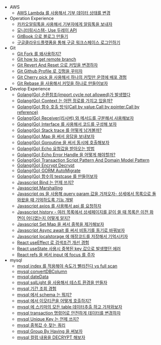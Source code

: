 

* AWS
    * [AWS Lambda 를 사용해서 기부 데이터 상태를 변경](../posts/etc/aws/2021-12-28-develop-awsLambda.md)
* Operation Experience
    * [카카오알림톡을 사용해서 기부자에게 알림톡을 보내자](../posts/etc/2021-08-12-etc-Kakao-NotificationTalk.md)
    * [모니터링시스템- Use 두레이 API](../posts/etc/2022-01-04-etc-doorayAPI.md)
    * [GitBook 으로 블로그 만들기](../posts/etc/2021-12-31-etc-createGitBook.md)
    * [구글클라우드플랫폼을 통해 구글 워크스페이스 로그인하기](../posts/etc/2022-01-07-etc-gooleCloudPlatformMakeProject.md.md)
* Git
    * [Git Fork 를 왜사용하지?](../posts/git/2021-06-20-git-fork.md)
    * [Git how to get remote branch ](../posts/git/2022-03-03-git-howtogetremotebranch.md)
    * [Git Revert And Reset 으로 커밋을 변경하자](../posts/git/2022-03-09-git-RevertAndReset.md)
    * [Git Github Profile 로 깃험을 꾸미자](../posts/git/2022-03-21-githubProfile.md)
    * [Git Cherry pick 을 사용해서 하나의 커밋만 운영에 배포 경험](../posts/git/2022-04-11-git-cherry-pick.md)
    * [Git Rebase 을 사용해서 커밋을 하나로 만들어보자](../posts/git/2022-04-13-git-rebase.md)
* Develop Experience
    * [Golang(Go) 순환참조(import cycle not allowed)가 발생했다](../posts/go/2021-08-12-go-importCycleNotAllowed.md)
    * [Golang(Go) Context 는 어떤 정로를 가지고 있을까?](../posts/go/2021-08-19-Context.md)
    * [Golang(Go) 함수 호출 방식(Call by value,Call by pointer,Call by reference)](../posts/go/2021-08-22-go-functionCall.md)
    * [Golang(Go) Receiver(리시버) 와 메서드를 구분해서 사용해보자](../posts/go/2021-08-22-go-Receiver.md)
    * [Golang(Go) Interface 를 사용해서 코드를 구성해 보자](../posts/go/2022-02-08-go-interface.md)
    * [Golang(Go) Stack trace 를 어떻게 남겨볼까?](../posts/go/2022-02-09-go-stacktrace.md)
    * [Golang(Go) Map 을 써서 응답을 보내보자](../posts/go/2022-03-09-go-map.md)
    * [Golang(Go) Goroutine 을 써서 동시에 호출해보자](../posts/go/2022-03-09-goroutine.md)
    * [Golang(Go) Echo  요청값을 받아오는 방법](../posts/go/2022-03-23-jsonDataBind-use-echo.md)
    * [Golang(Go) Echo Error Handle 을 어떻게 해야할까?](../posts/go/2022-03-24-go-errorHandle.md)
    * [Golang(Go) Transaction Script Pattern And Domain Model Pattern](../posts/go/2022-04-03-transactionScriptPattern.md)
    * [Golang(Go) Encrypt Decrypt](../posts/go/2022-04-05-go-Encrypt-Decrypt.md)
    * [Golang(Go) GORM AutoMigrate](../posts/go/2022-04-25-go-gorm-AutoMigrate.md)
    * [Golang(Go) 함수의 testcase 를 만들어보자](../posts/go/2022-05-23-go-testcase.md)
    * [Javascript Bind 는 언제 쓰지?](../posts/javascript/2021-06-06-javascript-bind.md)
    * [Javascript Marshalling](../posts/javascript/2021-08-05-javascript-Marshalling.md)
    * [Javascript qs 을 사용해 query param 값을 가져오자- 상세에서 목록으로 돌와왔을 때 기억하도록 기능 개발](../posts/javascript/2021-08-05-javascript-qs.md)
    * [Javascript axios 를 사용해서 api 를 요청하자](../posts/javascript/2021-10-14-javascript-axios.md)
    * [Javascript history - 여러 목록에서 상세페이지를 같이 쓸 때 목록은 이전 화면이 어디였는지 어떻게 알지?](../posts/javascript/2021-12-24-javascript-history.md)
    * [Javascript Set Map 을 써서 중복을 제거해보자](../posts/javascript/2022-04-04-javascript-function-Set-Map.md)
    * [Javascript Async await 를 써서 비동기를 동기로 바꿔보자](../posts/javascript/2022-04-11-javascript-asnyc-await.md)
    * [Javascript localstorage 에 매장코드를 저장해서 기억시키자](../posts/javascript/2022-06-09-javascript-localstorage.md)
    * [React useEffect 로 검색조건 개선 경험](../posts/javascript/react/2021-07-30-react-howToGetSearchParams.md)
    * [React useState 사용시 중복된 key 값으로 발생했던 에러](../posts/javascript/react/2022-03-31-react-api-responseData-processing.md)
    * [React refs 을 써서 input 에 focus 를 주자](../posts/javascript/react/2022-04-06-react-refs.md)
* mysql
    * [mysql index 를 적용해야 속도가 빨라진다 vs full scan](../posts/mysql/2021-04-22-sql-dbIndex.md)
    * [mysql convertDBColumn](../posts/mysql/2021-04-28-sql-convertDBcolumn.md)
    * [mysql dateData](../posts/mysql/2021-06-19-sql-dateData.md)
    * [mysql sqlLight 을 사용해서 테스트 환경을 만들자](../posts/mysql/2021-06-19-sql-gotestcaseEnvironment.md)
    * [mysql 기간 조회 경험](../posts/mysql/2021-06-21-sql-searchDataInPeriod.md)
    * [mysql 에서 schema 는 뭐지?](../posts/mysql/2021-07-29-sql-schema.md)
    * [mysql 에서 이모티콘을 어떻게 호출하지?](../posts/mysql/2021-08-05-sql-SaveEmojis.md)
    * [mysql 에 스키마의 모든 table 데이터추출 하고 가져와보자](../posts/mysql/2021-11-25-sql-extract-data.md)
    * [mysql transaction 명령어로 안전하게 데이터를 변경하자](../posts/mysql/2021-12-24-sql-transaction.md)
    * [mysql Unique Key 는 언제 쓰지?](../posts/mysql/2022-02-06-sql-uniquekey.md)
    * [mysql 중복값 수 찾는 쿼리](../posts/mysql/2022-04-01-sql-Find-duplicate-values-counts.md)
    * [mysql Group By Having 을 써보자](../posts/mysql/2022-06-08-sql-groupByHaving.md)
    * [mysql 컬럼 내용을 DECRYPT 해보자](../posts/mysql/2022-06-08-sql-AES_DECRYPT.md)


